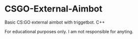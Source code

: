 # CSGO-External-Aimbot
Basic CS:GO external aimbot with triggetbot. C++

For educational purposes only.
I am not responsible for anyting.
